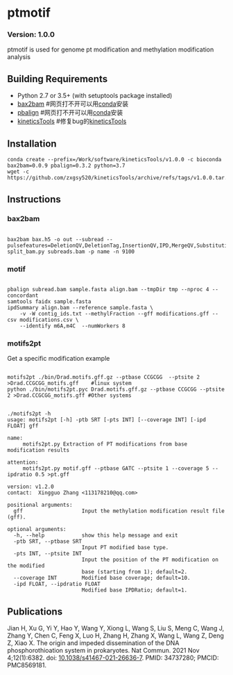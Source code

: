 ptmotif
==============
### Version: 1.0.0
ptmotif is used for genome pt modification and methylation modification analysis

Building Requirements
-----------
* Python 2.7 or 3.5+ (with setuptools package installed)
* [bax2bam](https://github.com/PacificBiosciences/bax2bam)  #网页打不开可以用[conda](https://anaconda.org/bioconda/bax2bam)安装
* [pbalign](https://github.com/PacificBiosciences/pbalign)  #网页打不开可以用[conda](https://anaconda.org/bioconda/pbalign)安装
* [kineticsTools](https://github.com/PacificBiosciences/kineticsTools)  #修复bug的[kineticsTools](https://github.com/zxgsy520/kineticsTools)

## Installation
```
conda create --prefix=/Work/software/kineticsTools/v1.0.0 -c bioconda bax2bam=0.0.9 pbalign=0.3.2 python=3.7
wget -c https://github.com/zxgsy520/kineticsTools/archive/refs/tags/v1.0.0.tar.gz
```

## Instructions
### bax2bam
<pre><code>
bax2bam bax.h5 -o out --subread --pulsefeatures=DeletionQV,DeletionTag,InsertionQV,IPD,MergeQV,SubstitutionQV,PulseWidth,SubstitutionTag
split_bam.py subreads.bam -p name -n 9100
</code></pre>

### motif
<pre><code>
pbalign subread.bam sample.fasta align.bam --tmpDir tmp --nproc 4 --concordant
samtools faidx sample.fasta
ipdSummary align.bam --reference sample.fasta \
    -v -W contig_ids.txt --methylFraction --gff modifications.gff --csv modifications.csv \
    --identify m6A,m4C  --numWorkers 8
</code></pre>

### motifs2pt
Get a specific modification
example
<pre><code>
motifs2pt ./bin/Drad.motifs.gff.gz --ptbase CCGCGG  --ptsite 2 >Drad.CCGCGG_motifs.gff    #linux system
python ./bin/motifs2pt.pyc Drad.motifs.gff.gz --ptbase CCGCGG --ptsite 2 >Drad.CCGCGG_motifs.gff #Other systems
</code></pre>
<pre><code>
./motifs2pt -h
usage: motifs2pt [-h] -ptb SRT [-pts INT] [--coverage INT] [-ipd FLOAT] gff

name:
     motifs2pt.py Extraction of PT modifications from base modification results

attention:
     motifs2pt.py motif.gff --ptbase GATC --ptsite 1 --coverage 5 --ipdratio 0.5 >pt.gff

version: v1.2.0
contact:  Xingguo Zhang <113178210@qq.com>    

positional arguments:
  gff                   Input the methylation modification result file (gff).

optional arguments:
  -h, --help            show this help message and exit
  -ptb SRT, --ptbase SRT
                        Input PT modified base type.
  -pts INT, --ptsite INT
                        Input the position of the PT modification on the modified
                        base (starting from 1); default=2.
  --coverage INT        Modified base coverage; default=10.
  -ipd FLOAT, --ipdratio FLOAT
                        Modified base IPDRatio; default=1.
</code></pre>

Publications
------------
Jian H, Xu G, Yi Y, Hao Y, Wang Y, Xiong L, Wang S, Liu S, Meng C, Wang J, Zhang Y, Chen C, Feng X, Luo H, Zhang H, Zhang X, Wang L, Wang Z, Deng Z, Xiao X. The origin and impeded dissemination of the DNA phosphorothioation system in prokaryotes. Nat Commun. 2021 Nov 4;12(1):6382. doi: [10.1038/s41467-021-26636-7](https://www.ncbi.nlm.nih.gov/pmc/articles/PMC8569181/). PMID: 34737280; PMCID: PMC8569181.

